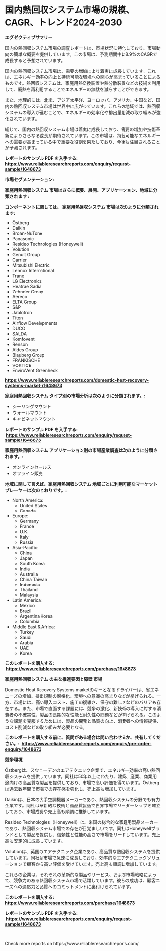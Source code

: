 <p><h1>国内熱回収システム市場の規模、CAGR、トレンド2024-2030</h1></p><p><strong>エグゼクティブサマリー</strong></p>
<p><p>国内の熱回収システム市場の調査レポートは、市場状況に特化しており、市場動向の簡単な概要を提供しています。この市場は、予測期間中に8.9%のCAGRで成長すると予想されています。</p><p>国内の熱回収システム市場は、需要の増加により着実に成長しています。これは、エネルギー効率の向上と持続可能な環境への関心が高まっていることによるものです。熱回収システムは、家庭用熱交換装置や熱分散装置などの技術を利用して、廃熱を再利用することでエネルギーの無駄を減らすことができます。</p><p>また、地理的には、北米、アジア太平洋、ヨーロッパ、アメリカ、中国など、国内の熱回収システム市場は世界中に広がっています。これらの地域では、熱回収システムの導入が進むことで、エネルギーの効率化や排出量削減の取り組みが強化されています。</p><p>総じて、国内の熱回収システム市場は着実に成長しており、需要の増加や技術革新によりさらなる成長が期待されています。この市場は、持続可能なエネルギーへの需要が高まっている中で重要な役割を果たしており、今後も注目されることが予測されます。</p></p>
<p><strong>レポートのサンプル PDF を入手する: <a href="https://www.reliableresearchreports.com/enquiry/request-sample/1648673">https://www.reliableresearchreports.com/enquiry/request-sample/1648673</a></strong></p>
<p><strong>市場セグメンテーション:</strong></p>
<p><strong> 家庭用熱回収システム 市場はさらに概要、展開、アプリケーション、地域に分類されます :</strong></p>
<p><strong>コンポーネントに関しては、 家庭用熱回収システム 市場は次のように分類されます: &nbsp;</strong></p>
<p><ul><li>Östberg</li><li>Daikin</li><li>Broan-NuTone</li><li>Panasonic</li><li>Resideo Technologies (Honeywell)</li><li>Volution</li><li>Genuit Group</li><li>Carrier</li><li>Mitsubishi Electric</li><li>Lennox International</li><li>Trane</li><li>LG Electronics</li><li>Heatrae Sadia</li><li>Zehnder Group</li><li>Aereco</li><li>ELTA Group</li><li>S&P</li><li>Jablotron</li><li>Titon</li><li>Airflow Developments</li><li>DUCO</li><li>SALDA</li><li>Komfovent</li><li>Renson</li><li>Aldes Group</li><li>Blauberg Group</li><li>FRÄNKISCHE</li><li>VORTICE</li><li>EnviroVent
    Greenheck</li></ul></p>
<p><strong><a href="https://www.reliableresearchreports.com/domestic-heat-recovery-systems-market-r1648673">https://www.reliableresearchreports.com/domestic-heat-recovery-systems-market-r1648673</a></strong></p>
<p><strong> 家庭用熱回収システム タイプ別の市場分析は次のように分類されます。:</strong></p>
<p><ul><li>シーリングマウント</li><li>ウォールマウント</li><li>キャビネットマウント</li></ul></p>
<p><strong>レポートのサンプル PDF を入手する: &nbsp;<a href="https://www.reliableresearchreports.com/enquiry/request-sample/1648673">https://www.reliableresearchreports.com/enquiry/request-sample/1648673</a></strong></p>
<p><strong> 家庭用熱回収システム アプリケーション別の市場産業調査は次のように分類されます。:</strong></p>
<p><ul><li>オンラインセールス</li><li>オフライン販売</li></ul></p>
<p><strong>地域に関して言えば、家庭用熱回収システム 地域ごとに利用可能なマーケットプレーヤーは次のとおりです。:</strong></p>
<p><ul>
    <li>
        North America:
        <ul>
            <li>United States</li>
            <li>Canada</li>
        </ul>
    </li>
    <li>
        Europe:
        <ul>
            <li>Germany</li>
            <li>France</li>
            <li>U.K.</li>
            <li>Italy</li>
            <li>Russia</li>
        </ul>
    </li>
    <li>
        Asia-Pacific:
        <ul>
            <li>China</li>
            <li>Japan</li>
            <li>South Korea</li>
            <li>India</li>
            <li>Australia</li>
            <li>China Taiwan</li>
            <li>Indonesia</li>
            <li>Thailand</li>
            <li>Malaysia</li>
        </ul>
    </li>
    <li>
        Latin America:
        <ul>
            <li>Mexico</li>
            <li>Brazil</li>
            <li>Argentina Korea</li>
            <li>Colombia</li>
        </ul>
    </li>
    <li>
        Middle East & Africa:
        <ul>
            <li>Turkey</li>
            <li>Saudi</li>
            <li>Arabia</li>
            <li>UAE</li>
            <li>Korea</li>
        </ul>
    </li>
    </ul></p>
<p><strong>このレポートを購入する: &nbsp;<a href="https://www.reliableresearchreports.com/purchase/1648673">https://www.reliableresearchreports.com/purchase/1648673</a></strong></p>
<p><strong>家庭用熱回収システム の主な推進要因と障壁 市場</strong></p>
<p><p>Domestic Heat Recovery Systems marketのキーとなるドライバーは、省エネニーズの増加、排出規制の厳格化、環境への意識の高まりなどが挙げられる。一方、市場には、高い導入コスト、施工の複雑さ、保守の難しさなどのバリアも存在する。また、市場で直面する課題には、競争の激化、新技術の導入に対する消費者の不確実性、製品の長期的な性能と耐久性の問題などが挙げられる。このような課題を克服するためには、製品の開発と品質の向上、消費者への情報提供、コスト削減などの取り組みが必要となる。</p></p>
<p><strong>このレポートを購入する前に、質問がある場合は問い合わせるか、共有してください。:&nbsp; <a href="https://www.reliableresearchreports.com/enquiry/pre-order-enquiry/1648673">https://www.reliableresearchreports.com/enquiry/pre-order-enquiry/1648673</a></strong></p>
<p><strong>競争環境</strong></p>
<p><p>Östbergは、スウェーデンのエアテクニック企業で、エネルギー効率の高い熱回収システムを提供しています。同社は50年以上にわたり、建築、産業、商業用途向けの高品質な製品を提供しており、市場で高い評価を得ています。Östbergは過去数年間で市場での存在感を強化し、売上高も増加しています。</p><p>Daikinは、日本の大手空調機器メーカーであり、熱回収システムの分野でも有力企業です。同社は革新的な技術と高品質製品で世界市場でリーダーシップを確立しており、市場成長や売上高も順調に推移しています。</p><p>Resideo Technologies（Honeywell）は、米国の総合的な家庭用製品メーカーであり、熱回収システム市場での存在が目覚ましいです。同社はHoneywellブランドとして製品を提供し、信頼性と性能の高さで市場をリードしています。売上高も安定的に成長しています。</p><p>Volutionは、英国のエアテクニック企業であり、高品質な熱回収システムを提供しています。同社は市場で急速に成長しており、効率的なエアテクニックソリューションで顧客から高い評価を受けています。売上高も順調に増加しています。</p><p>これらの企業は、それぞれの革新的な製品やサービス、および市場戦略によって、競争力のある熱回収システム市場で活躍しています。彼らの成功は、顧客ニーズへの適応力と品質へのコミットメントに裏付けられています。</p></p>
<p><strong>このレポートを購入する: &nbsp; <a href="https://www.reliableresearchreports.com/purchase/1648673">https://www.reliableresearchreports.com/purchase/1648673</a></strong></p>
<p><strong>レポートのサンプル PDF を入手する: &nbsp;<a href="https://www.reliableresearchreports.com/enquiry/request-sample/1648673">https://www.reliableresearchreports.com/enquiry/request-sample/1648673</a></strong><strong></strong></p>
<p>&nbsp;</p>
<p>Check more reports on https://www.reliableresearchreports.com/</p>